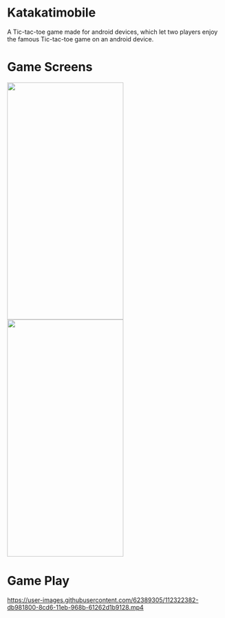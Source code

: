
# Katakatimobile
A Tic-tac-toe game made for android devices, which let two players enjoy the famous Tic-tac-toe game on an android device.

# Game Screens
   <img src="https://user-images.githubusercontent.com/62389305/112320981-89a2c280-8cd5-11eb-941e-fdfb163ba7d8.jpg" width="270" height="550">  <img src="https://user-images.githubusercontent.com/62389305/112320991-8b6c8600-8cd5-11eb-9e04-b7323b6a89a7.jpg" width="270" height="550"> 
   
# Game Play



https://user-images.githubusercontent.com/62389305/112322382-db981800-8cd6-11eb-968b-61262d1b9128.mp4





